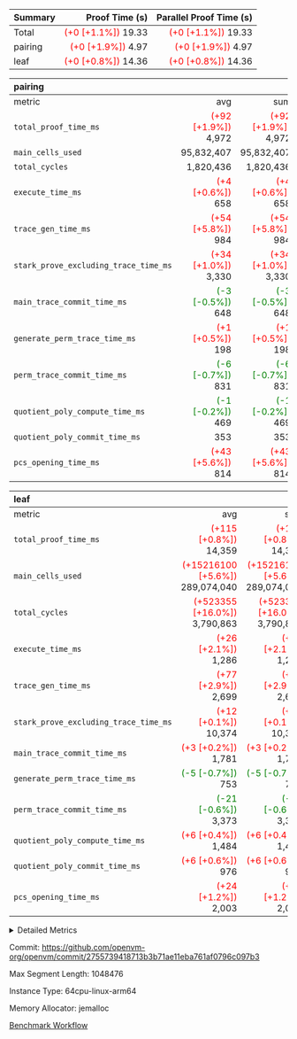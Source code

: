 | Summary | Proof Time (s) | Parallel Proof Time (s) |
|:---|---:|---:|
| Total | <span style='color: red'>(+0 [+1.1%])</span> 19.33 | <span style='color: red'>(+0 [+1.1%])</span> 19.33 |
| pairing | <span style='color: red'>(+0 [+1.9%])</span> 4.97 | <span style='color: red'>(+0 [+1.9%])</span> 4.97 |
| leaf | <span style='color: red'>(+0 [+0.8%])</span> 14.36 | <span style='color: red'>(+0 [+0.8%])</span> 14.36 |


| pairing |||||
|:---|---:|---:|---:|---:|
|metric|avg|sum|max|min|
| `total_proof_time_ms ` | <span style='color: red'>(+92 [+1.9%])</span> 4,972 | <span style='color: red'>(+92 [+1.9%])</span> 4,972 | <span style='color: red'>(+92 [+1.9%])</span> 4,972 | <span style='color: red'>(+92 [+1.9%])</span> 4,972 |
| `main_cells_used     ` |  95,832,407 |  95,832,407 |  95,832,407 |  95,832,407 |
| `total_cycles        ` |  1,820,436 |  1,820,436 |  1,820,436 |  1,820,436 |
| `execute_time_ms     ` | <span style='color: red'>(+4 [+0.6%])</span> 658 | <span style='color: red'>(+4 [+0.6%])</span> 658 | <span style='color: red'>(+4 [+0.6%])</span> 658 | <span style='color: red'>(+4 [+0.6%])</span> 658 |
| `trace_gen_time_ms   ` | <span style='color: red'>(+54 [+5.8%])</span> 984 | <span style='color: red'>(+54 [+5.8%])</span> 984 | <span style='color: red'>(+54 [+5.8%])</span> 984 | <span style='color: red'>(+54 [+5.8%])</span> 984 |
| `stark_prove_excluding_trace_time_ms` | <span style='color: red'>(+34 [+1.0%])</span> 3,330 | <span style='color: red'>(+34 [+1.0%])</span> 3,330 | <span style='color: red'>(+34 [+1.0%])</span> 3,330 | <span style='color: red'>(+34 [+1.0%])</span> 3,330 |
| `main_trace_commit_time_ms` | <span style='color: green'>(-3 [-0.5%])</span> 648 | <span style='color: green'>(-3 [-0.5%])</span> 648 | <span style='color: green'>(-3 [-0.5%])</span> 648 | <span style='color: green'>(-3 [-0.5%])</span> 648 |
| `generate_perm_trace_time_ms` | <span style='color: red'>(+1 [+0.5%])</span> 198 | <span style='color: red'>(+1 [+0.5%])</span> 198 | <span style='color: red'>(+1 [+0.5%])</span> 198 | <span style='color: red'>(+1 [+0.5%])</span> 198 |
| `perm_trace_commit_time_ms` | <span style='color: green'>(-6 [-0.7%])</span> 831 | <span style='color: green'>(-6 [-0.7%])</span> 831 | <span style='color: green'>(-6 [-0.7%])</span> 831 | <span style='color: green'>(-6 [-0.7%])</span> 831 |
| `quotient_poly_compute_time_ms` | <span style='color: green'>(-1 [-0.2%])</span> 469 | <span style='color: green'>(-1 [-0.2%])</span> 469 | <span style='color: green'>(-1 [-0.2%])</span> 469 | <span style='color: green'>(-1 [-0.2%])</span> 469 |
| `quotient_poly_commit_time_ms` |  353 |  353 |  353 |  353 |
| `pcs_opening_time_ms ` | <span style='color: red'>(+43 [+5.6%])</span> 814 | <span style='color: red'>(+43 [+5.6%])</span> 814 | <span style='color: red'>(+43 [+5.6%])</span> 814 | <span style='color: red'>(+43 [+5.6%])</span> 814 |

| leaf |||||
|:---|---:|---:|---:|---:|
|metric|avg|sum|max|min|
| `total_proof_time_ms ` | <span style='color: red'>(+115 [+0.8%])</span> 14,359 | <span style='color: red'>(+115 [+0.8%])</span> 14,359 | <span style='color: red'>(+115 [+0.8%])</span> 14,359 | <span style='color: red'>(+115 [+0.8%])</span> 14,359 |
| `main_cells_used     ` | <span style='color: red'>(+15216100 [+5.6%])</span> 289,074,040 | <span style='color: red'>(+15216100 [+5.6%])</span> 289,074,040 | <span style='color: red'>(+15216100 [+5.6%])</span> 289,074,040 | <span style='color: red'>(+15216100 [+5.6%])</span> 289,074,040 |
| `total_cycles        ` | <span style='color: red'>(+523355 [+16.0%])</span> 3,790,863 | <span style='color: red'>(+523355 [+16.0%])</span> 3,790,863 | <span style='color: red'>(+523355 [+16.0%])</span> 3,790,863 | <span style='color: red'>(+523355 [+16.0%])</span> 3,790,863 |
| `execute_time_ms     ` | <span style='color: red'>(+26 [+2.1%])</span> 1,286 | <span style='color: red'>(+26 [+2.1%])</span> 1,286 | <span style='color: red'>(+26 [+2.1%])</span> 1,286 | <span style='color: red'>(+26 [+2.1%])</span> 1,286 |
| `trace_gen_time_ms   ` | <span style='color: red'>(+77 [+2.9%])</span> 2,699 | <span style='color: red'>(+77 [+2.9%])</span> 2,699 | <span style='color: red'>(+77 [+2.9%])</span> 2,699 | <span style='color: red'>(+77 [+2.9%])</span> 2,699 |
| `stark_prove_excluding_trace_time_ms` | <span style='color: red'>(+12 [+0.1%])</span> 10,374 | <span style='color: red'>(+12 [+0.1%])</span> 10,374 | <span style='color: red'>(+12 [+0.1%])</span> 10,374 | <span style='color: red'>(+12 [+0.1%])</span> 10,374 |
| `main_trace_commit_time_ms` | <span style='color: red'>(+3 [+0.2%])</span> 1,781 | <span style='color: red'>(+3 [+0.2%])</span> 1,781 | <span style='color: red'>(+3 [+0.2%])</span> 1,781 | <span style='color: red'>(+3 [+0.2%])</span> 1,781 |
| `generate_perm_trace_time_ms` | <span style='color: green'>(-5 [-0.7%])</span> 753 | <span style='color: green'>(-5 [-0.7%])</span> 753 | <span style='color: green'>(-5 [-0.7%])</span> 753 | <span style='color: green'>(-5 [-0.7%])</span> 753 |
| `perm_trace_commit_time_ms` | <span style='color: green'>(-21 [-0.6%])</span> 3,373 | <span style='color: green'>(-21 [-0.6%])</span> 3,373 | <span style='color: green'>(-21 [-0.6%])</span> 3,373 | <span style='color: green'>(-21 [-0.6%])</span> 3,373 |
| `quotient_poly_compute_time_ms` | <span style='color: red'>(+6 [+0.4%])</span> 1,484 | <span style='color: red'>(+6 [+0.4%])</span> 1,484 | <span style='color: red'>(+6 [+0.4%])</span> 1,484 | <span style='color: red'>(+6 [+0.4%])</span> 1,484 |
| `quotient_poly_commit_time_ms` | <span style='color: red'>(+6 [+0.6%])</span> 976 | <span style='color: red'>(+6 [+0.6%])</span> 976 | <span style='color: red'>(+6 [+0.6%])</span> 976 | <span style='color: red'>(+6 [+0.6%])</span> 976 |
| `pcs_opening_time_ms ` | <span style='color: red'>(+24 [+1.2%])</span> 2,003 | <span style='color: red'>(+24 [+1.2%])</span> 2,003 | <span style='color: red'>(+24 [+1.2%])</span> 2,003 | <span style='color: red'>(+24 [+1.2%])</span> 2,003 |



<details>
<summary>Detailed Metrics</summary>

| group | num_segments | keygen_time_ms | commit_exe_time_ms |
| --- | --- | --- | --- |
| pairing | 1 | 1,103 | 12 | 

| group | air_name | quotient_deg | interactions | constraints |
| --- | --- | --- | --- | --- |
| leaf | AccessAdapterAir<2> | 2 | 5 | 12 | 
| leaf | AccessAdapterAir<4> | 2 | 5 | 12 | 
| leaf | AccessAdapterAir<8> | 2 | 5 | 12 | 
| leaf | FriReducedOpeningAir | 2 | 39 | 71 | 
| leaf | JalRangeCheckAir | 2 | 9 | 14 | 
| leaf | NativePoseidon2Air<BabyBearParameters>, 1> | 2 | 136 | 572 | 
| leaf | PhantomAir | 2 | 3 | 5 | 
| leaf | ProgramAir | 1 | 1 | 4 | 
| leaf | VariableRangeCheckerAir | 1 | 1 | 4 | 
| leaf | VmAirWrapper<AluNativeAdapterAir, FieldArithmeticCoreAir> | 2 | 15 | 27 | 
| leaf | VmAirWrapper<BranchNativeAdapterAir, BranchEqualCoreAir<1> | 2 | 11 | 25 | 
| leaf | VmAirWrapper<NativeAdapterAir<2, 0>, PublicValuesCoreAir> | 2 | 11 | 30 | 
| leaf | VmAirWrapper<NativeLoadStoreAdapterAir<1>, NativeLoadStoreCoreAir<1> | 2 | 15 | 20 | 
| leaf | VmAirWrapper<NativeLoadStoreAdapterAir<4>, NativeLoadStoreCoreAir<4> | 2 | 15 | 20 | 
| leaf | VmAirWrapper<NativeVectorizedAdapterAir<4>, FieldExtensionCoreAir> | 2 | 15 | 27 | 
| leaf | VmConnectorAir | 2 | 5 | 11 | 
| leaf | VolatileBoundaryAir | 2 | 7 | 19 | 
| pairing | AccessAdapterAir<16> | 2 | 5 | 12 | 
| pairing | AccessAdapterAir<2> | 2 | 5 | 12 | 
| pairing | AccessAdapterAir<32> | 2 | 5 | 12 | 
| pairing | AccessAdapterAir<4> | 2 | 5 | 12 | 
| pairing | AccessAdapterAir<8> | 2 | 5 | 12 | 
| pairing | BitwiseOperationLookupAir<8> | 2 | 2 | 4 | 
| pairing | KeccakVmAir | 2 | 321 | 4,513 | 
| pairing | MemoryMerkleAir<8> | 2 | 4 | 39 | 
| pairing | PersistentBoundaryAir<8> | 2 | 3 | 7 | 
| pairing | PhantomAir | 2 | 3 | 5 | 
| pairing | Poseidon2PeripheryAir<BabyBearParameters>, 1> | 2 | 1 | 286 | 
| pairing | ProgramAir | 1 | 1 | 4 | 
| pairing | RangeTupleCheckerAir<2> | 1 | 1 | 4 | 
| pairing | Rv32HintStoreAir | 2 | 18 | 28 | 
| pairing | VariableRangeCheckerAir | 1 | 1 | 4 | 
| pairing | VmAirWrapper<Rv32BaseAluAdapterAir, BaseAluCoreAir<4, 8> | 2 | 20 | 37 | 
| pairing | VmAirWrapper<Rv32BaseAluAdapterAir, LessThanCoreAir<4, 8> | 2 | 18 | 40 | 
| pairing | VmAirWrapper<Rv32BaseAluAdapterAir, ShiftCoreAir<4, 8> | 2 | 24 | 91 | 
| pairing | VmAirWrapper<Rv32BranchAdapterAir, BranchEqualCoreAir<4> | 2 | 11 | 20 | 
| pairing | VmAirWrapper<Rv32BranchAdapterAir, BranchLessThanCoreAir<4, 8> | 2 | 13 | 35 | 
| pairing | VmAirWrapper<Rv32CondRdWriteAdapterAir, Rv32JalLuiCoreAir> | 2 | 10 | 18 | 
| pairing | VmAirWrapper<Rv32IsEqualModAdapterAir<2, 1, 32, 32>, ModularIsEqualCoreAir<32, 4, 8> | 2 | 25 | 225 | 
| pairing | VmAirWrapper<Rv32JalrAdapterAir, Rv32JalrCoreAir> | 2 | 16 | 20 | 
| pairing | VmAirWrapper<Rv32LoadStoreAdapterAir, LoadSignExtendCoreAir<4, 8> | 2 | 18 | 33 | 
| pairing | VmAirWrapper<Rv32LoadStoreAdapterAir, LoadStoreCoreAir<4> | 2 | 17 | 40 | 
| pairing | VmAirWrapper<Rv32MultAdapterAir, DivRemCoreAir<4, 8> | 2 | 25 | 84 | 
| pairing | VmAirWrapper<Rv32MultAdapterAir, MulHCoreAir<4, 8> | 2 | 24 | 31 | 
| pairing | VmAirWrapper<Rv32MultAdapterAir, MultiplicationCoreAir<4, 8> | 2 | 19 | 19 | 
| pairing | VmAirWrapper<Rv32RdWriteAdapterAir, Rv32AuipcCoreAir> | 2 | 12 | 14 | 
| pairing | VmAirWrapper<Rv32VecHeapAdapterAir<1, 2, 2, 32, 32>, FieldExpressionCoreAir> | 2 | 415 | 480 | 
| pairing | VmAirWrapper<Rv32VecHeapAdapterAir<2, 1, 1, 32, 32>, FieldExpressionCoreAir> | 2 | 158 | 190 | 
| pairing | VmAirWrapper<Rv32VecHeapAdapterAir<2, 2, 2, 32, 32>, FieldExpressionCoreAir> | 2 | 428 | 457 | 
| pairing | VmConnectorAir | 2 | 5 | 11 | 

| group | air_name | idx | rows | prep_cols | perm_cols | main_cols | cells |
| --- | --- | --- | --- | --- | --- | --- | --- |
| leaf | AccessAdapterAir<2> | 0 | 2,097,152 |  | 16 | 11 | 56,623,104 | 
| leaf | AccessAdapterAir<4> | 0 | 1,048,576 |  | 16 | 13 | 30,408,704 | 
| leaf | AccessAdapterAir<8> | 0 | 32,768 |  | 16 | 17 | 1,081,344 | 
| leaf | FriReducedOpeningAir | 0 | 4,194,304 |  | 84 | 27 | 465,567,744 | 
| leaf | JalRangeCheckAir | 0 | 131,072 |  | 28 | 12 | 5,242,880 | 
| leaf | NativePoseidon2Air<BabyBearParameters>, 1> | 0 | 262,144 |  | 312 | 398 | 186,122,240 | 
| leaf | PhantomAir | 0 | 16,384 |  | 12 | 6 | 294,912 | 
| leaf | ProgramAir | 0 | 1,048,576 |  | 8 | 10 | 18,874,368 | 
| leaf | VariableRangeCheckerAir | 0 | 262,144 | 2 | 8 | 1 | 2,359,296 | 
| leaf | VmAirWrapper<AluNativeAdapterAir, FieldArithmeticCoreAir> | 0 | 2,097,152 |  | 36 | 29 | 136,314,880 | 
| leaf | VmAirWrapper<BranchNativeAdapterAir, BranchEqualCoreAir<1> | 0 | 524,288 |  | 28 | 23 | 26,738,688 | 
| leaf | VmAirWrapper<NativeAdapterAir<2, 0>, PublicValuesCoreAir> | 0 | 64 |  | 28 | 27 | 3,520 | 
| leaf | VmAirWrapper<NativeLoadStoreAdapterAir<1>, NativeLoadStoreCoreAir<1> | 0 | 1,048,576 |  | 40 | 21 | 63,963,136 | 
| leaf | VmAirWrapper<NativeLoadStoreAdapterAir<4>, NativeLoadStoreCoreAir<4> | 0 | 262,144 |  | 40 | 27 | 17,563,648 | 
| leaf | VmAirWrapper<NativeVectorizedAdapterAir<4>, FieldExtensionCoreAir> | 0 | 524,288 |  | 36 | 38 | 38,797,312 | 
| leaf | VmConnectorAir | 0 | 2 | 1 | 16 | 5 | 42 | 
| leaf | VolatileBoundaryAir | 0 | 1,048,576 |  | 20 | 12 | 33,554,432 | 

| group | air_name | segment | rows | prep_cols | perm_cols | main_cols | cells |
| --- | --- | --- | --- | --- | --- | --- | --- |
| pairing | AccessAdapterAir<16> | 0 | 262,144 |  | 16 | 25 | 10,747,904 | 
| pairing | AccessAdapterAir<32> | 0 | 131,072 |  | 16 | 41 | 7,471,104 | 
| pairing | AccessAdapterAir<4> | 0 | 64 |  | 16 | 13 | 1,856 | 
| pairing | AccessAdapterAir<8> | 0 | 524,288 |  | 16 | 17 | 17,301,504 | 
| pairing | BitwiseOperationLookupAir<8> | 0 | 65,536 | 3 | 8 | 2 | 655,360 | 
| pairing | KeccakVmAir | 0 | 1 |  | 1,056 | 3,163 | 4,219 | 
| pairing | MemoryMerkleAir<8> | 0 | 32,768 |  | 16 | 32 | 1,572,864 | 
| pairing | PersistentBoundaryAir<8> | 0 | 32,768 |  | 12 | 20 | 1,048,576 | 
| pairing | PhantomAir | 0 | 1 |  | 12 | 6 | 18 | 
| pairing | Poseidon2PeripheryAir<BabyBearParameters>, 1> | 0 | 32,768 |  | 8 | 300 | 10,092,544 | 
| pairing | ProgramAir | 0 | 32,768 |  | 8 | 10 | 589,824 | 
| pairing | RangeTupleCheckerAir<2> | 0 | 524,288 | 2 | 8 | 1 | 4,718,592 | 
| pairing | Rv32HintStoreAir | 0 | 256 |  | 44 | 32 | 19,456 | 
| pairing | VariableRangeCheckerAir | 0 | 262,144 | 2 | 8 | 1 | 2,359,296 | 
| pairing | VmAirWrapper<Rv32BaseAluAdapterAir, BaseAluCoreAir<4, 8> | 0 | 1,048,576 |  | 52 | 36 | 92,274,688 | 
| pairing | VmAirWrapper<Rv32BaseAluAdapterAir, LessThanCoreAir<4, 8> | 0 | 65,536 |  | 40 | 37 | 5,046,272 | 
| pairing | VmAirWrapper<Rv32BaseAluAdapterAir, ShiftCoreAir<4, 8> | 0 | 2,048 |  | 52 | 53 | 215,040 | 
| pairing | VmAirWrapper<Rv32BranchAdapterAir, BranchEqualCoreAir<4> | 0 | 131,072 |  | 28 | 26 | 7,077,888 | 
| pairing | VmAirWrapper<Rv32BranchAdapterAir, BranchLessThanCoreAir<4, 8> | 0 | 131,072 |  | 32 | 32 | 8,388,608 | 
| pairing | VmAirWrapper<Rv32CondRdWriteAdapterAir, Rv32JalLuiCoreAir> | 0 | 4,096 |  | 28 | 18 | 188,416 | 
| pairing | VmAirWrapper<Rv32IsEqualModAdapterAir<2, 1, 32, 32>, ModularIsEqualCoreAir<32, 4, 8> | 0 | 32 |  | 56 | 166 | 7,104 | 
| pairing | VmAirWrapper<Rv32JalrAdapterAir, Rv32JalrCoreAir> | 0 | 65,536 |  | 36 | 28 | 4,194,304 | 
| pairing | VmAirWrapper<Rv32LoadStoreAdapterAir, LoadStoreCoreAir<4> | 0 | 1,048,576 |  | 52 | 41 | 97,517,568 | 
| pairing | VmAirWrapper<Rv32MultAdapterAir, MulHCoreAir<4, 8> | 0 | 256 |  | 72 | 39 | 28,416 | 
| pairing | VmAirWrapper<Rv32MultAdapterAir, MultiplicationCoreAir<4, 8> | 0 | 512 |  | 52 | 31 | 42,496 | 
| pairing | VmAirWrapper<Rv32RdWriteAdapterAir, Rv32AuipcCoreAir> | 0 | 32,768 |  | 28 | 20 | 1,572,864 | 
| pairing | VmAirWrapper<Rv32VecHeapAdapterAir<1, 2, 2, 32, 32>, FieldExpressionCoreAir> | 0 | 1 |  | 836 | 547 | 1,383 | 
| pairing | VmAirWrapper<Rv32VecHeapAdapterAir<2, 1, 1, 32, 32>, FieldExpressionCoreAir> | 0 | 1,024 |  | 320 | 263 | 596,992 | 
| pairing | VmAirWrapper<Rv32VecHeapAdapterAir<2, 2, 2, 32, 32>, FieldExpressionCoreAir> | 0 | 16,384 |  | 860 | 625 | 18,038,784 | 
| pairing | VmConnectorAir | 0 | 2 | 1 | 16 | 5 | 42 | 

| group | idx | trace_gen_time_ms | total_proof_time_ms | total_cycles | total_cells | stark_prove_excluding_trace_time_ms | quotient_poly_compute_time_ms | quotient_poly_commit_time_ms | perm_trace_commit_time_ms | pcs_opening_time_ms | main_trace_commit_time_ms | main_cells_used | generate_perm_trace_time_ms | execute_time_ms |
| --- | --- | --- | --- | --- | --- | --- | --- | --- | --- | --- | --- | --- | --- | --- |
| leaf | 0 | 2,699 | 14,359 | 3,790,863 | 1,083,510,250 | 10,374 | 1,484 | 976 | 3,373 | 2,003 | 1,781 | 289,074,040 | 753 | 1,286 | 

| group | idx | trace_height_constraint | weighted_sum | threshold |
| --- | --- | --- | --- | --- |
| leaf | 0 | 0 | 18,645,124 | 2,013,265,921 | 
| leaf | 0 | 1 | 129,859,840 | 2,013,265,921 | 
| leaf | 0 | 2 | 9,322,562 | 2,013,265,921 | 
| leaf | 0 | 3 | 130,089,220 | 2,013,265,921 | 
| leaf | 0 | 4 | 524,288 | 2,013,265,921 | 
| leaf | 0 | 5 | 289,751,754 | 2,013,265,921 | 

| group | segment | trace_gen_time_ms | total_proof_time_ms | total_cycles | total_cells | stark_prove_excluding_trace_time_ms | quotient_poly_compute_time_ms | quotient_poly_commit_time_ms | perm_trace_commit_time_ms | pcs_opening_time_ms | main_trace_commit_time_ms | main_cells_used | generate_perm_trace_time_ms | execute_time_ms |
| --- | --- | --- | --- | --- | --- | --- | --- | --- | --- | --- | --- | --- | --- | --- |
| pairing | 0 | 984 | 4,972 | 1,820,436 | 297,675,351 | 3,330 | 469 | 353 | 831 | 814 | 648 | 95,832,407 | 198 | 658 | 

| group | segment | trace_height_constraint | weighted_sum | threshold |
| --- | --- | --- | --- | --- |
| pairing | 0 | 0 | 5,112,018 | 2,013,265,921 | 
| pairing | 0 | 1 | 17,620,378 | 2,013,265,921 | 
| pairing | 0 | 2 | 2,556,009 | 2,013,265,921 | 
| pairing | 0 | 3 | 24,468,838 | 2,013,265,921 | 
| pairing | 0 | 4 | 131,072 | 2,013,265,921 | 
| pairing | 0 | 5 | 65,536 | 2,013,265,921 | 
| pairing | 0 | 6 | 6,004,051 | 2,013,265,921 | 
| pairing | 0 | 7 | 4,096 | 2,013,265,921 | 
| pairing | 0 | 8 | 56,945,038 | 2,013,265,921 | 

</details>


Commit: https://github.com/openvm-org/openvm/commit/2755739418713b3b71ae11eba761af0796c097b3

Max Segment Length: 1048476

Instance Type: 64cpu-linux-arm64

Memory Allocator: jemalloc

[Benchmark Workflow](https://github.com/openvm-org/openvm/actions/runs/14370570105)
